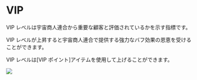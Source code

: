 ﻿# VIP

 VIP レベルは宇宙商人連合から重要な顧客と評価されているかを示す指標です。

VIP レベルが上昇すると宇宙商人連合で提供する強力なバフ効果の恩恵を受けることができます。

VIP レベルは[VIP ポイント]アイテムを使用して上げることができます。

![](http://d3bbxo4nelobc3.cloudfront.net/html/img/help/804_001viplevel_11.jpg)
